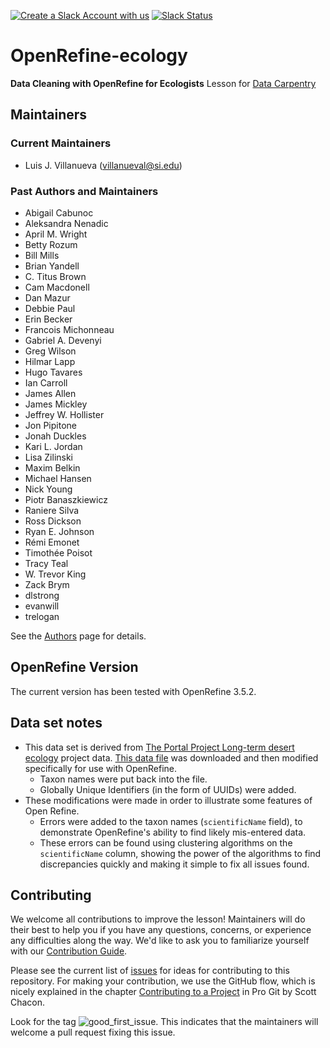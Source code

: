 [![Create a Slack Account with us](https://img.shields.io/badge/Create_Slack_Account-The_Carpentries-071159.svg)](https://swc-slack-invite.herokuapp.com/)
[![Slack Status](https://img.shields.io/badge/Slack_Channel-dc--ecology--openref-E01563.svg)](https://swcarpentry.slack.com/messages/C9Y0RDGPQ)

# OpenRefine-ecology

**Data Cleaning with OpenRefine for Ecologists** Lesson for [Data Carpentry](https://datacarpentry.org/lessons/#ecology-workshop)

## Maintainers

### Current Maintainers

 * Luis J. Villanueva (villanueval@si.edu)

### Past Authors and Maintainers

* Abigail Cabunoc
*	Aleksandra Nenadic
*	April M. Wright
*	Betty Rozum
*	Bill Mills
*	Brian Yandell
*	C. Titus Brown
*	Cam Macdonell
*	Dan Mazur
*	Debbie Paul
*	Erin Becker
*	Francois Michonneau
*	Gabriel A. Devenyi
*	Greg Wilson
*	Hilmar Lapp
*	Hugo Tavares
*	Ian Carroll
*	James Allen
*	James Mickley
*	Jeffrey W. Hollister
*	Jon Pipitone
*	Jonah Duckles
*	Kari L. Jordan
*	Lisa Zilinski
*	Maxim Belkin
*	Michael Hansen
*	Nick Young
*	Piotr Banaszkiewicz
*	Raniere Silva
*	Ross Dickson
*	Ryan E. Johnson
*	Rémi Emonet
*	Timothée Poisot
*	Tracy Teal
*	W. Trevor King
*	Zack Brym
*	dlstrong
*	evanwill
* trelogan

See the [Authors](AUTHORS) page for details.

## OpenRefine Version

The current version has been tested with OpenRefine 3.5.2.

## Data set notes

* This data set is derived from [The Portal Project Long-term desert ecology](http://portal.weecology.org/) project data. [This data file](http://www.esapubs.org/archive/ecol/E090/118/Portal_rodents_19772002.csv) was downloaded and then modified specifically for use with OpenRefine.
    * Taxon names were put back into the file.
    * Globally Unique Identifiers (in the form of UUIDs) were added.
* These modifications were made in order to illustrate some features of Open Refine.
    - Errors were added to the taxon names (`scientificName` field), to demonstrate OpenRefine's ability to find likely mis-entered data.
    - These errors can be found using clustering algorithms on the `scientificName` column, showing the power of the algorithms to find discrepancies quickly and making it simple to fix all issues found.

## Contributing

We welcome all contributions to improve the lesson! Maintainers will do their best to help you if you have any questions, concerns, or experience any difficulties along the way.
We'd like to ask you to familiarize yourself with our [Contribution Guide](CONTRIBUTING.md).

Please see the current list of [issues](https://github.com/datacarpentry/OpenRefine-ecology-lesson/issues) for ideas for contributing to this repository. For making your contribution, we use the GitHub flow, which is nicely explained in the chapter [Contributing to a Project](http://git-scm.com/book/en/v2/GitHub-Contributing-to-a-Project) in Pro Git by Scott Chacon.

Look for the tag ![good_first_issue](https://img.shields.io/badge/-good%20first%20issue-gold.svg). This indicates that the maintainers will welcome a pull request fixing this issue.  
